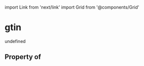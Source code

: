 import Link from 'next/link'
import Grid from '@components/Grid'

# gtin

undefined

## Property of



